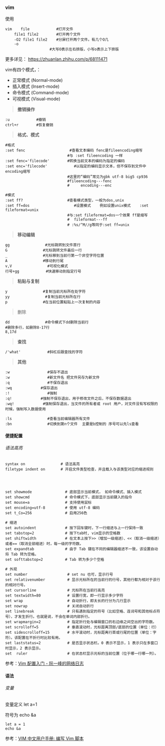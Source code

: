### vim

使用

```shell
vim    file            #打开文件
    file1 file2        #打开两个文件
    -O2 file1 file2    #分屏打开两个文件。有几个O几
    -o
                    #大写O表示左右排版，小写o表示上下排版
```

更多详见：    https://zhuanlan.zhihu.com/p/68111471

vim有四个模式，：

- 正常模式 (Normal-mode)
- 插入模式 (Insert-mode)
- 命令模式 (Command-mode)
- 可视模式 (Visual-mode)

> **撤销操作**

```shell
:u            #撤销
ctrl+r        #恢复撤销
```

> **格式、模式**

```shell
#格式
:set fenc                    #查看文本编码 fenc是fileencoding缩写
                            #与 :set fileencoding 一样
:set fenc='filecode'        #转换当前文本的编码为指定的编码
:set enc='filecode'            #以指定的编码显示文本，但不保存到文件中 encoding缩写
                            #这里的“编码”常见为gbk utf-8 big5 cp936
                            #fileencoding---fenc
                            #     encoding---enc

#模式
:set ff?                    #查看模式类型，一般为dos,unix
:set ff=dos                    #设置模式    例如设置unix模式    :set fileformat=unix
                            #与:set fileformat=dos一个效果 ff是缩写
                            #  fileformat---ff
                            # :%s/^M//g等同于:set ff=unix
```

> **移动编辑**

```shell
gg                #光标跳转到文件首行
G                #光标跳转文件最后一行
_                #光标移到当前行第一个非空字符位置
A                #移动到行尾
v,V                #可视化模式
行号+gg            #快速移动到指定行号
```

> **粘贴与复制**

```shell
y                #复制当前光标所在处字符
yy                #复制当前光标所在行
p                #在当前位置粘贴上一次复制的内容
```

> 删除

```shell
dd                #命令模式下dd删除当前行
#删除多行，如删除8-17行
8,17d
```

> **查找**

```shell
/'what'            #斜杠后跟查找的字符
```

> **其他**

```shell
:w                 #保存不退出
:w                 #新文件名 把文件另存为新文件
:q                 #不保存退出
:wq             #保存退出
:!                 #强制
:q!             #强制不保存退出，用于修改文件之后，不保存数据退出
:wq!             #强制保存退出，当文件的所有者或 root 用户，对文件没有写权限的时候，强制写入数据使用

:ls                #查看当前编辑器所有文件
:bn                #切换到第n个文件  主要是b控制的 序号可以先ls查看
```


#### 便捷配置

###### 语法高亮

```vim
syntax on                # 语法高亮
filetype indent on       # 开启文件类型检查，并且载入与该类型对应的缩进规则




set showmode               # 底部显示当前模式， 如命令模式、插入模式
set showcmd                # 命令模式下，底部显示当前键入的指令
set mouse=a                # 支持使用鼠标
set encoding=utf-8         # 使用 utf-8 编码
set t_Co=256               # 启用256色

# 缩进
set autoindent             # 按下回车键时，下一行缩进与上一行保持一致
set tabstop=2              # 按下tab时, vim显示的空格数
set shiftwidth             # 在文本上按下>>（增加一级缩进）、<<（取消一级缩进）或者==（取消全部缩进）时，每一级的字符数。
set expandtab              # 由于 Tab 键在不同的编辑器缩进不一致，该设置自动将 Tab 转为空格。
set softtabstop=2          # Tab 转为多少个空格

# 外观
set number                  # set nu 也可，显示行号
set relativenumber          # 显示光标所在的当前行的行号，其他行都为相对于该行的相对行号。
set cursorline              # 光标所在当前行高亮
set textwidth=80            # 设置行宽，即一行显示多少字符
set wrap                    # 自动折行，即太长的行分为几行显示
set nowrap                  # 关闭自动折行
set linebreak               # 只有遇到指定的符号（比如空格、连词号和其他标点符号），才发生折行。也就是说，不会在单词内部折行。
set wrapmargin=2            # 指定折行处与编辑窗口的右边缘之间空出的字符数。
set scrolloff=5             # 垂直滚动时，光标距离顶部/底部的位置（单位：行）
set sidescrolloff=15        # 水平滚动时，光标距离行首或行尾的位置（单位：字符）。该配置在不折行时比较有用。
set laststatus=2            # 是否显示状态栏。0 表示不显示，1 表示只在多窗口时显示，2 表示显示。
set  ruler                  # 在状态栏显示光标的当前位置（位于哪一行哪一列）。

```

参考：[Vim 配置入门 - 阮一峰的网络日志](https://www.ruanyifeng.com/blog/2018/09/vimrc.html)



#### 语法

###### 变量

变量定义 let a=1

符号为 echo &a

```vim
let a = 1
echo &a
```



参考：[VIM 中文用户手册: 编写 Vim 脚本](https://yianwillis.github.io/vimcdoc/doc/usr_41.html)
